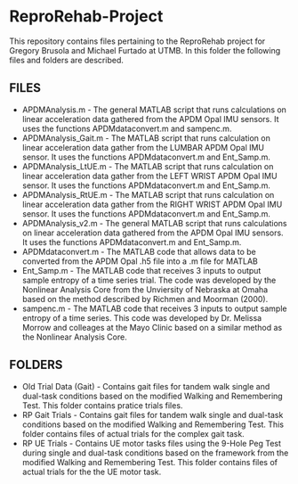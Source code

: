 # ReproRehab-Project
This repository contains files pertaining to the ReproRehab project for Gregory Brusola and Michael Furtado at UTMB. In this folder the following files and folders are described.

## FILES
- APDMAnalysis.m - The general MATLAB script that runs calculations on linear acceleration data gathered from the APDM Opal IMU sensors. It uses the functions APDMdataconvert.m and sampenc.m.
- APDMAnalysis_Gait.m - The MATLAB script that runs calculation on linear acceleration data gather from the LUMBAR APDM Opal IMU sensor. It uses the functions APDMdataconvert.m and Ent_Samp.m.
- APDMAnalysis_LtUE.m - The MATLAB script that runs calculation on linear acceleration data gather from the LEFT WRIST APDM Opal IMU sensor. It uses the functions APDMdataconvert.m and Ent_Samp.m.
- APDMAnalysis_RtUE.m - The MATLAB script that runs calculation on linear acceleration data gather from the RIGHT WRIST APDM Opal IMU sensor. It uses the functions APDMdataconvert.m and Ent_Samp.m.
- APDMAnalysis_v2.m - The general MATLAB script that runs calculations on linear acceleration data gathered from the APDM Opal IMU sensors. It uses the functions APDMdataconvert.m and Ent_Samp.m.
- APDMdataconvert.m - The MATLAB code that allows data to be converted from the APDM Opal .h5 file into a .m file for MATLAB
- Ent_Samp.m - The MATLAB code that receives 3 inputs to output sample entropy of a time series trial. The code was developed by the Nonlinear Analysis Core from the Unviersity of Nebraska at Omaha based on the method described by Richmen and Moorman (2000).
- sampenc.m - The MATLAB code that receives 3 inputs to output sample entropy of a time series. This code was developed by Dr. Melissa Morrow and colleages at the Mayo Clinic based on a similar method as the Nonlinear Analysis Core.

## FOLDERS
- Old Trial Data (Gait) - Contains gait files for tandem walk single and dual-task conditions based on the modified Walking and Remembering Test. This folder contains pratice trials files.
- RP Gait Trials - Contains gait files for tandem walk single and dual-task conditions based on the modified Walking and Remembering Test. This folder contains files of actual trials for the complex gait task.
- RP UE Trials - Contains UE motor tasks files using the 9-Hole Peg Test during single and dual-task conditions based on the framework from the modified Walking and Remembering Test. This folder contains files of actual trials for the the UE motor task.
